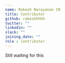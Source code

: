```yaml
---
name: Rakesh Narayanan CN
title: Contributor
github: rakeshhhhh
twitter: ""
linkedin: ""
slack: ""
joining_date: ""
role : contributor
---
```


Still waiting for this
